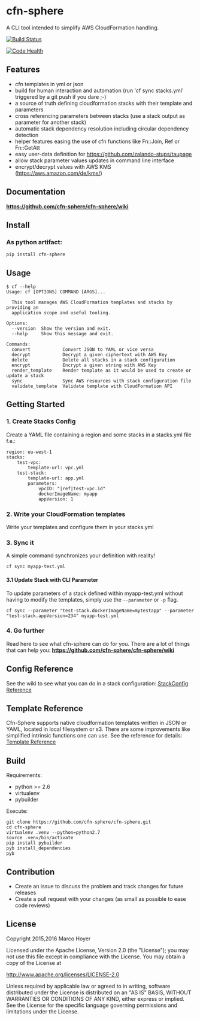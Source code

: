# cfn-sphere
A CLI tool intended to simplify AWS CloudFormation handling.

[![Build Status](https://travis-ci.org/cfn-sphere/cfn-sphere.svg?branch=master)](https://travis-ci.org/cfn-sphere/cfn-sphere)

[![Code Health](https://landscape.io/github/cfn-sphere/cfn-sphere/master/landscape.svg?style=flat)](https://landscape.io/github/cfn-sphere/cfn-sphere/master)

## Features
- cfn templates in yml or json
- build for human interaction and automation (run 'cf sync stacks.yml' triggered by a git push if you dare ;-)
- a source of truth defining cloudformation stacks with their template and parameters
- cross referencing parameters between stacks (use a stack output as parameter for another stack)
- automatic stack dependency resolution including circular dependency detection
- helper features easing the use of cfn functions like Fn::Join, Ref or Fn::GetAtt
- easy user-data definition for https://github.com/zalando-stups/taupage
- allow stack parameter values updates in command line interface 
- encrypt/decrypt values with AWS KMS (https://aws.amazon.com/de/kms/)

## Documentation
**https://github.com/cfn-sphere/cfn-sphere/wiki**

## Install

### As python artifact:

    pip install cfn-sphere

## Usage

    $ cf --help
    Usage: cf [OPTIONS] COMMAND [ARGS]...
    
      This tool manages AWS CloudFormation templates and stacks by providing an
      application scope and useful tooling.
    
    Options:
      --version  Show the version and exit.
      --help     Show this message and exit.
    
    Commands:
      convert            Convert JSON to YAML or vice versa
      decrypt            Decrypt a given ciphertext with AWS Key
      delete             Delete all stacks in a stack configuration
      encrypt            Encrypt a given string with AWS Key
      render_template    Render template as it would be used to create or update a stack
      sync               Sync AWS resources with stack configuration file
      validate_template  Validate template with CloudFormation API

## Getting Started

### 1. Create Stacks Config
Create a YAML file containing a region and some stacks in a stacks.yml file f.e.:

    region: eu-west-1
    stacks:
        test-vpc:
            template-url: vpc.yml
        test-stack:
            template-url: app.yml
            parameters:
                vpcID: "|ref|test-vpc.id"
                dockerImageName: myapp
                appVersion: 1

### 2. Write your CloudFormation templates
Write your templates and configure them in your stacks.yml

### 3. Sync it
A simple command synchronizes your definition with reality!

    cf sync myapp-test.yml

#### 3.1 Update Stack with CLI Parameter
To update parameters of a stack defined within myapp-test.yml without having to modify the templates, simply use the `--parameter` or `-p` flag.

    cf sync --parameter "test-stack.dockerImageName=mytestapp" --parameter "test-stack.appVersion=234" myapp-test.yml

### 4. Go further

Read here to see what cfn-sphere can do for you. There are a lot of things that can help you: 
**https://github.com/cfn-sphere/cfn-sphere/wiki**

## Config Reference

See the wiki to see what you can do in a stack configuration: [StackConfig Reference](https://github.com/cfn-sphere/cfn-sphere/wiki/StackConfig-Reference)

## Template Reference

Cfn-Sphere supports native cloudformation templates written in JSON or YAML, located in local filesystem or s3. There are some improvements like simplified intrinsic functions one can use. See the reference for details: [Template Reference](https://github.com/cfn-sphere/cfn-sphere/wiki/Template-Reference)

## Build

Requirements:

* python >= 2.6
* virtualenv
* pybuilder

Execute:

    git clone https://github.com/cfn-sphere/cfn-sphere.git
    cd cfn-sphere
    virtualenv .venv --python=python2.7
    source .venv/bin/activate
    pip install pybuilder
    pyb install_dependencies
    pyb

## Contribution

* Create an issue to discuss the problem and track changes for future releases
* Create a pull request with your changes (as small as possible to ease code reviews)

## License

Copyright 2015,2016 Marco Hoyer

Licensed under the Apache License, Version 2.0 (the "License"); you may not use
this file except in compliance with the License. You may obtain a copy of the
License at

http://www.apache.org/licenses/LICENSE-2.0

Unless required by applicable law or agreed to in writing, software distributed
under the License is distributed on an "AS IS" BASIS, WITHOUT WARRANTIES OR
CONDITIONS OF ANY KIND, either express or implied. See the License for the
specific language governing permissions and limitations under the License.
